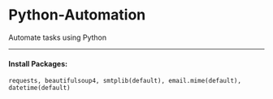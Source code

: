 # Python-Automation
Automate tasks using Python

---

#### Install Packages:
    requests, beautifulsoup4, smtplib(default), email.mime(default), datetime(default)

